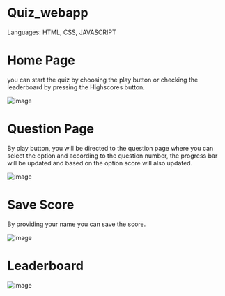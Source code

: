 # Quiz_webapp
Languages: HTML, CSS, JAVASCRIPT 

# Home Page
you can start the quiz by choosing the play button or checking the leaderboard by pressing the Highscores button.

![image](https://github.com/HardiRakholiya/Quiz_webapp/assets/132381945/b0884747-17fe-497d-bc63-ce427f72d1fd)

# Question Page 
By play button, you will be directed to the question page where you can select the option and according to the question number, the progress bar will be updated and based on the option score will also updated.

![image](https://github.com/HardiRakholiya/Quiz_webapp/assets/132381945/1275c456-450c-4c16-868d-e5545853282b)

# Save Score
By providing your name you can save the score.

![image](https://github.com/HardiRakholiya/Quiz_webapp/assets/132381945/af83d018-5dca-4736-91ef-b9945ce50c1f)

# Leaderboard
![image](https://github.com/HardiRakholiya/Quiz_webapp/assets/132381945/cfbb092a-658d-41c8-af3b-c8c3a8c395fa)




